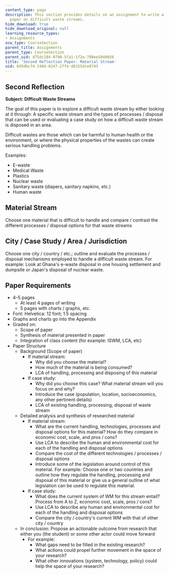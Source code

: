 ```yaml
---
content_type: page
description: This section provides details on an assignment to write a reflection
  paper on difficult waste streams.
hide_download: true
hide_download_original: null
learning_resource_types:
- Assignments
ocw_type: CourseSection
parent_title: Assignments
parent_type: CourseSection
parent_uid: d75dc184-9790-5fa1-1f2e-798ee5040856
title: 'Second Reflection Paper: Material Stream'
uid: 845dbc74-2466-8247-27fe-d8155dce8743
---
```


Second Reflection
-----------------

**Subject: Difficult Waste Streams**

The goal of this paper is to explore a difficult waste stream by either looking at it through: A specific waste stream and the types of processes / disposal that can be used or evaluating a case study on how a difficult waste stream is disposed in an area.

Difficult wastes are those which can be harmful to human health or the environment, or where the physical properties of the wastes can create serious handling problems.

Examples:

*   E-waste
*   Medical Waste
*   Plastics
*   Nuclear waste
*   Sanitary waste (diapers, sanitary napkins, etc.)
*   Human waste

Material Stream
---------------

Choose one material that is difficult to handle and compare / contrast the different processes / disposal options for that waste streams

City / Case Study / Area / Jurisdiction
---------------------------------------

Choose one city / country / etc.; outline and evaluate the processes / disposal mechanisms employed to handle a difficult waste stream. For example: Look at Ghana's e-waste disposal in one housing settlement and dumpsite or Japan's disposal of nuclear waste.

Paper Requirements
------------------

*   4–5 pages
    *   At least 4 pages of writing
    *   5 pages with charts / graphs, etc.
*   Font: Helvetica: 12 font; 1.5 spacing
*   Graphs and charts go into the Appendix
*   Graded on:
    *   Scope of paper
    *   Synthesis of material presented in paper
    *   Integration of class content (for example: ISWM, LCA, etc)
*   Paper Structure
    *   Background (Scope of paper)
        *   If material stream:
            *   Why did you choose the material?
            *   How much of the material is being consumed?
            *   LCA of handling, processing and disposing of this material
        *   If case study:
            *   Why did you choose this case? What material stream will you focus on and why?
            *   Introduce the case (population, location, socioeconomics, any other pertinent details)
            *   LCA of existing handling, processing, disposal of waste stream
    *   Detailed analysis and synthesis of researched material
        *   If material stream:
            *   What are the current handling, technologies, processes and disposal options for this material? How do they compare in economic cost, scale, and pros / cons?
            *   Use LCA to describe the human and environmental cost for each of the handling and disposal options
            *   Compare the cost of the different technologies / processes / disposal options
            *   Introduce some of the legislation around control of this material. For example: Choose one or two countries and outline how they regulate the handling, processing and disposal of this material or give us a general outline of what legislation can be used to regulate this material.
        *   If case study:
            *   What does the current system of WM for this stream entail? Process from A to Z, economic cost, scale, pros / cons?
            *   Use LCA to describe any human and environmental cost for each of the handling and disposal options
            *   Compare the city / country's current WM with that of other city / country
    *   In conclusion: Propose an actionable outcome from research that either you (the student) or some other actor could move forward
        *   For example:
            *   What gaps need to be filled in the existing research?
            *   What actions could propel further movement in the space of your research?
            *   What other innovations (system, technology, policy) could help the space of your research?